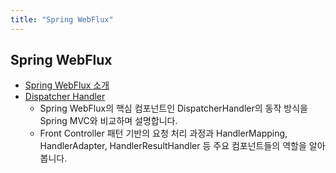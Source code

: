 ```yaml
---
title: "Spring WebFlux"
---
```


## Spring WebFlux

- [Spring WebFlux 소개](Introduction/Introduction.md)
- [Dispatcher Handler](DispatcherHandler/DispatcherHandler.md)
	- Spring WebFlux의 핵심 컴포넌트인 DispatcherHandler의 동작 방식을 Spring MVC와 비교하며 설명합니다.
	- Front Controller 패턴 기반의 요청 처리 과정과 HandlerMapping, HandlerAdapter, HandlerResultHandler 등 주요 컴포넌트들의 역할을 알아봅니다.